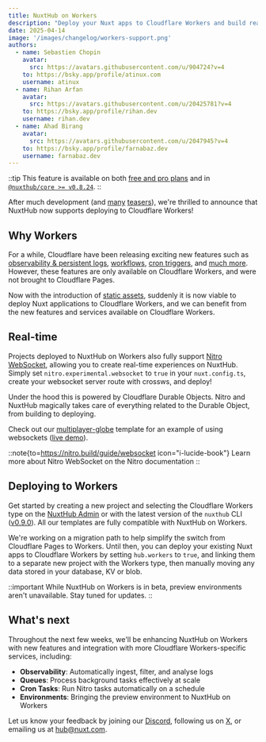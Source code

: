```yaml
---
title: NuxtHub on Workers
description: "Deploy your Nuxt apps to Cloudflare Workers and build real-time experiences."
date: 2025-04-14
image: '/images/changelog/workers-support.png'
authors:
  - name: Sebastien Chopin
    avatar:
      src: https://avatars.githubusercontent.com/u/904724?v=4
    to: https://bsky.app/profile/atinux.com
    username: atinux
  - name: Rihan Arfan
    avatar:
      src: https://avatars.githubusercontent.com/u/20425781?v=4
    to: https://bsky.app/profile/rihan.dev
    username: rihan.dev
  - name: Ahad Birang
    avatar:
      src: https://avatars.githubusercontent.com/u/2047945?v=4
    to: https://bsky.app/profile/farnabaz.dev
    username: farnabaz.dev
---
```


::tip
This feature is available on both [free and pro plans](/pricing) and in [`@nuxthub/core >= v0.8.24`](https://github.com/nuxt-hub/core/releases/tag/v0.8.24).
::

After much development (and [many](https://x.com/Atinux/status/1907552625559744865/photo/1) [teasers](https://x.com/Atinux/status/1884315020982657452/video/1)), we're thrilled to announce that NuxtHub now supports deploying to Cloudflare Workers!

## Why Workers

For a while, Cloudflare have been releasing exciting new features such as [observability & persistent logs](https://developers.cloudflare.com/workers/observability/logs/workers-logs/), [workflows](https://developers.cloudflare.com/workflows/), [cron triggers](https://developers.cloudflare.com/workers/configuration/cron-triggers/), and [much more](https://developers.cloudflare.com/workers/static-assets/migrate-from-pages/#compatibility-matrix). However, these features are only available on Cloudflare Workers, and were not brought to Cloudflare Pages.

Now with the introduction of [static assets](https://developers.cloudflare.com/workers/static-assets/), suddenly it is now viable to deploy Nuxt applications to Cloudflare Workers, and we can benefit from the new features and services available on Cloudflare Workers.

## Real-time

Projects deployed to NuxtHub on Workers also fully support [Nitro WebSocket](https://nitro.build/guide/websocket), allowing you to create real-time experiences on NuxtHub. Simply set `nitro.experimental.websocket` to `true` in your `nuxt.config.ts`, create your websocket server route with crossws, and deploy!

Under the hood this is powered by Cloudflare Durable Objects. Nitro and NuxtHub magically takes care of everything related to the Durable Object, from building to deploying.

Check out our [multiplayer-globe](https://github.com/nuxt-hub/multiplayer-globe) template for an example of using websockets ([live demo](https://multiplayer-globe.nuxthub.workers.dev/)).

::note{to=https://nitro.build/guide/websocket icon="i-lucide-book"}
Learn more about Nitro WebSocket on the Nitro documentation
::

## Deploying to Workers

Get started by creating a new project and selecting the Cloudflare Workers type on the [NuxtHub Admin](https://admin.hub.nuxt.com) or with the latest version of the `nuxthub` CLI ([v0.9.0](https://github.com/nuxt-hub/cli/releases)). All our templates are fully compatible with NuxtHub on Workers.

We're working on a migration path to help simplify the switch from Cloudflare Pages to Workers. Until then, you can deploy your existing Nuxt apps to Cloudflare Workers by setting `hub.workers` to `true`, and linking them to a separate new project with the Workers type, then manually moving any data stored in your database, KV or blob.

::important
While NuxtHub on Workers is in beta, preview environments aren't unavailable. Stay tuned for updates.
::

## What's next

Throughout the next few weeks, we'll be enhancing NuxtHub on Workers with new features and integration with more Cloudflare Workers-specific services, including:

- **Observability**: Automatically ingest, filter, and analyse logs
- **Queues**: Process background tasks effectively at scale
- **Cron Tasks**: Run Nitro tasks automatically on a schedule
- **Environments**: Bringing the preview environment to NuxtHub on Workers

Let us know your feedback by joining our [Discord](https://discord.gg/vW89dsVqBF), following us on [X](https://x.com/nuxt_hub), or emailing us at hub@nuxt.com.
